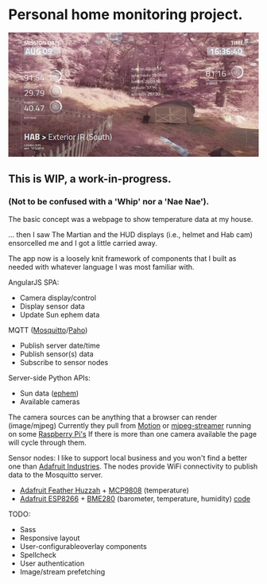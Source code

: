 # Personal home monitoring project.

![Screenshot](https://github.com/chazcheadle/chab/blob/master/chab-screenshot.png)

## This is WIP, a work-in-progress.
### (Not to be confused with a 'Whip' nor a 'Nae Nae').

The basic concept was a webpage to show temperature data at my house.

... then I saw The Martian and the HUD displays (i.e., helmet and Hab cam) ensorcelled me and I got a little carried away.

The app now is a loosely knit framework of components that I built as needed with whatever language I was most familiar with.

AngularJS SPA:
- Camera display/control
- Display sensor data
- Update Sun ephem data

MQTT ([Mosquitto](https://mosquitto.org/)/[Paho](http://www.eclipse.org/paho/))
- Publish server date/time
- Publish sensor(s) data
- Subscribe to sensor nodes

Server-side Python APIs:
- Sun data ([ephem](https://pypi.python.org/pypi/pyephem/))
- Available cameras

The camera sources can be anything that a browser can render (image/mjpeg)
Currently they pull from [Motion](http://www.lavrsen.dk/foswiki/bin/view/Motion/WebHome) or [mjpeg-streamer](https://sourceforge.net/projects/mjpg-streamer/) running on some [Raspberry Pi's](http://www.raspberrypi.org)
If there is more than one camera available the page will cycle through them.

Sensor nodes:
I like to support local business and you won't find a better one than [Adafruit Industries](http://www.adafruit.com).
The nodes provide WiFi connectivity to publish data to the Mosquitto server.
- [Adafruit Feather Huzzah](https://www.adafruit.com/product/2821) + [MCP9808](https://www.adafruit.com/products/1782) (temperature)
- [Adafruit ESP8266](https://www.adafruit.com/products/2471) + [BME280](https://www.adafruit.com/products/2652) (barometer, temperature, humidity) [code](https://gist.github.com/chazcheadle/c1d047b0315befbf1472)

TODO:
- Sass
- Responsive layout
- User-configurableoverlay components
- Spellcheck
- User authentication
- Image/stream prefetching

